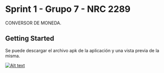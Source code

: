 # Sprint 1 - Grupo 7 - NRC 2289

CONVERSOR DE MONEDA.

## Getting Started

Se puede descargar el archivo apk de la aplicación y una vista previa de la misma.

[![Alt text](https://github.com/JohanLargo96/Sprint-1---NRC-2289---Conversor-de-moneda/issues/1#issue-1437644324)](https://github.com/JohanLargo96/Sprint-1---NRC-2289---Conversor-de-moneda/issues/1#issue-1437644324)

